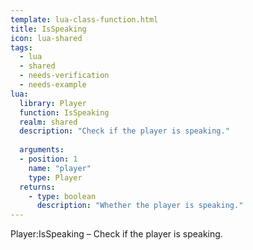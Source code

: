 ```yaml
---
template: lua-class-function.html
title: IsSpeaking
icon: lua-shared
tags:
  - lua
  - shared
  - needs-verification
  - needs-example
lua:
  library: Player
  function: IsSpeaking
  realm: shared
  description: "Check if the player is speaking."
  
  arguments:
  - position: 1
    name: "player"
    type: Player
  returns:
    - type: boolean
      description: "Whether the player is speaking."
---
```


<div class="lua__search__keywords">
Player:IsSpeaking &#x2013; Check if the player is speaking.
</div>

